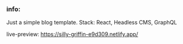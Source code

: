 ### info:

Just a simple blog template. Stack: React, Headless CMS, GraphQL

live-preview: https://silly-griffin-e9d309.netlify.app/

